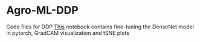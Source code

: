 # Agro-ML-DDP
Code files for DDP
[This](https://github.com/ayushm380/Agro-ML-DDP/blob/main/Pytorch_AgroML_Plant_Village_Tomato.ipynb) notebook contains fine-tuning the DenseNet model in pytorch, GradCAM visualization and tSNE plots
